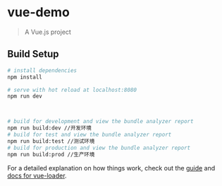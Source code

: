 # vue-demo

> A Vue.js project

## Build Setup

``` bash
# install dependencies
npm install

# serve with hot reload at localhost:8080
npm run dev



# build for development and view the bundle analyzer report
npm run build:dev //开发环境
# build for test and view the bundle analyzer report
npm run build:test //测试环境
# build for production and view the bundle analyzer report
npm run build:prod //生产环境
```

For a detailed explanation on how things work, check out the [guide](http://vuejs-templates.github.io/webpack/) and [docs for vue-loader](http://vuejs.github.io/vue-loader).
